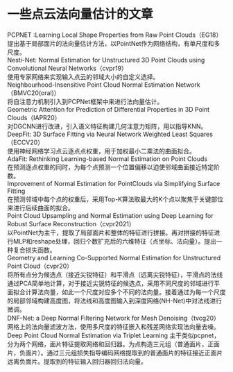 # 一些点云法向量估计的文章
PCPNET :Learning Local Shape Properties from Raw Point Clouds（EG18）  
提出基于局部面片的法向量估计方法，以PointNet作为网络结构，有单尺度和多尺度。  
Nesti-Net: Normal Estimation for Unstructured 3D Point Clouds using Convolutional Neural Networks（cvpr19）  
使用专家网络来实现输入点云的邻域大小的自定义选择。  
Neighbourhood-Insensitive Point Cloud Normal Estimation Network（BMVC20(oral)）  
将自注意力机制引入到PCPNet框架中来进行法向量估计。  
Geometric Attention for Prediction of Differential Properties in 3D Point Clouds（IAPR20）  
对DGCNN进行改进，引入语义特征构建几何注意力矩阵，用以指导KNN。  
DeepFit: 3D Surface Fitting via Neural Network Weighted Least Squares（ECCV20）  
使用神经网络学习点云逐点点权重，用于加权最小二乘法的曲面拟合。  
AdaFit: Rethinking Learning-based Normal Estimation on Point Clouds  
在预测逐点权重的同时，为每个点预测一个位置偏移以迫使邻域曲面接近特定阶数。  
Improvement of Normal Estimation for PointClouds via Simplifying Surface Fitting  
在预测邻域中每个点的权重后，采用Top-K算法取最大的K个点以聚焦于关键部位来进行后续曲面的拟合。  
Point Cloud Upsampling and Normal Estimation using Deep Learning for Robust Surface Reconstruction（cvpr2021）  
以PointNet为主干，提取了局部面片和整体的特征进行拼接。再对拼接的特征进行MLP和reshape处理，回归个数扩充后的六维特征（点坐标、法向量）。提出一种复合损失函数。  
Geometry and Learning Co-Supported Normal Estimation for Unstructured Point Cloud（cvpr20）  
将所有点分为候选点（接近尖锐特征）和平滑点（远离尖锐特征），平滑点的法线通过PCA简单地计算，对于接近尖锐特征的候选点，采用不同尺度的邻域进行平面拟合计算法向量，如此一个尺度对应多个不同的法向量。接着通过为每一个尺度的局部邻域构建高度图，将法线和高度图输入到深度网络(NH-Net)中对法线进行微调。  
DNF-Net: a Deep Normal Filtering Network for Mesh Denoising（tvcg20）  
网格上的法向量滤波方法，使用多尺度的特征嵌入和残差网络实现法向量去噪。  
Deep Point Cloud Normal Estimation via Triplet Learning 
主干类似pcpnet，分为两个网络，面片特征提取网络和回归器。为点构造三元组（普通面片，正面片，负面片）。通过三元组损失指导编码网络提取到的普通面片的特征接近正面片远离负面片。提取到的特征输入回归器回归法向量。
